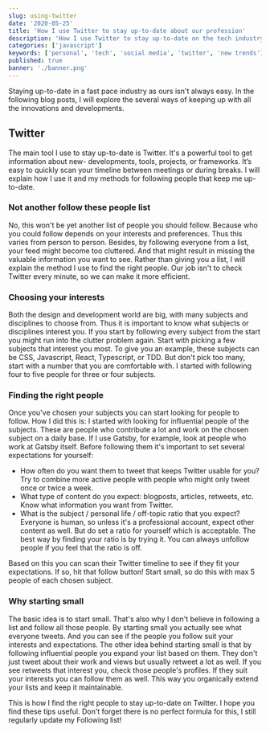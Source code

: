 ```yaml
---
slug: using-twitter
date: '2020-05-25'
title: 'How I use Twitter to stay up-to-date about our profession'
description: 'How I use Twitter to stay up-to-date on the tech industry.'
categories: ['javascript']
keywords: ['personal', 'tech', 'social media', 'twitter', 'new trends']
published: true
banner: './banner.png'
---
```


Staying up-to-date in a fast pace industry as ours isn't always easy. In the following blog posts, I will explore the several ways of keeping up with all the innovations and developments.

## Twitter
The main tool I use to stay up-to-date is Twitter. It's a powerful tool to get information about new- developments, tools, projects, or frameworks. It’s easy to quickly scan your timeline between meetings or during breaks. I will explain how I use it and my methods for following people that keep me up-to-date.

### Not another follow these people list
No, this won't be yet another list of people you should follow. Because who you could follow depends on your interests and preferences. Thus this varies from person to person. Besides, by following everyone from a list, your feed might become too cluttered. And that might result in missing the valuable information you want to see. Rather than giving you a list, I will explain the method I use to find the right people. Our job isn't to check Twitter every minute, so we can make it more efficient.

### Choosing your interests
Both the design and development world are big, with many subjects and disciplines to choose from. Thus it is important to know what subjects or disciplines interest you. If you start by following every subject from the start you might run into the clutter problem again. Start with picking a few subjects that interest you most. To give you an example, these subjects can be CSS, Javascript, React, Typescript, or TDD. But don't pick too many, start with a number that you are comfortable with. I started with following four to five people for three or four subjects.

### Finding the right people
Once you've chosen your subjects you can start looking for people to follow. How I did this is: I started with looking for influential people of the subjects. These are people who contribute a lot and work on the chosen subject on a daily base. If I use Gatsby, for example, look at people who work at Gatsby itself. Before following them it's important to set several expectations for yourself:
* How often do you want them to tweet that keeps Twitter usable for you? Try to combine more active people with people who might only tweet once or twice a week.
* What type of content do you expect: blogposts, articles, retweets, etc. Know what information you want from Twitter.
* What is the subject / personal life / off-topic ratio that you expect? Everyone is human, so unless it's a professional account, expect other content as well. But do set a ratio for yourself which is acceptable. The best way by finding your ratio is by trying it. You can always unfollow people if you feel that the ratio is off.

Based on this you can scan their Twitter timeline to see if they fit your expectations. If so, hit that follow button! Start small, so do this with max 5 people of each chosen subject.

### Why starting small
The basic idea is to start small. That's also why I don't believe in following a list and follow all those people. By starting small you actually see what everyone tweets. And you can see if the people you follow suit your interests and expectations. The other idea behind starting small is that by following influential people you expand your list based on them. They don't just tweet about their work and views but usually retweet a lot as well. If you see retweets that interest you, check those people's profiles. If they suit your interests you can follow them as well. This way you organically extend your lists and keep it maintainable.

This is how I find the right people to stay up-to-date on Twitter. I hope you find these tips useful. Don't forget there is no perfect formula for this, I still regularly update my Following list!